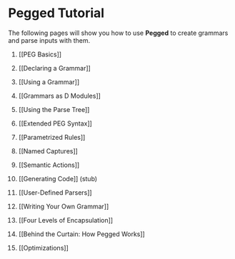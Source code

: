 Pegged Tutorial 
===============

The following pages will show you how to use **Pegged** to create grammars and parse inputs with them.


1) [[PEG Basics]]

2) [[Declaring a Grammar]]

3) [[Using a Grammar]]

4) [[Grammars as D Modules]] 

5) [[Using the Parse Tree]]

6) [[Extended PEG Syntax]]

7) [[Parametrized Rules]]

8) [[Named Captures]]

9) [[Semantic Actions]]

10) [[Generating Code]] (stub)

11) [[User-Defined Parsers]]

12) [[Writing Your Own Grammar]]

13) [[Four Levels of Encapsulation]]

14) [[Behind the Curtain: How Pegged Works]]

15) [[Optimizations]]
